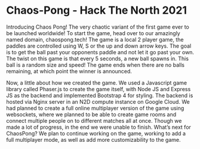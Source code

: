 # Chaos-Pong - Hack The North 2021

Introducing Chaos Pong! The very chaotic variant of the first game ever to be launched worldwide! 
To start the game, head over to our amazingly named domain, chaospong.tech! 
The game is a local 2 player game, the paddles are controlled using W, S or the up and down arrow keys. 
The goal is to get the ball past your opponents paddle and not let it go past your own. 
The twist on this game is that every 5 seconds, a new ball spawns in. This ball is a random size and speed! 
The game ends when there are no balls remaining, at which point the winner is announced. 

Now, a little about how we created the game. We used a Javascript game library called Phaser.js to create the game itself, 
with Node JS and Express JS as the backend and implemented Bootstrap 4 for styling. The backend is hosted via Nginx 
server in an N2D compute instance on Google Cloud. We had planned to create a full online multiplayer version of the 
game using websockets, where we planned to be able to create game rooms and connect multiple people on to different matches all at once. 
Though we made a lot of progress, in the end we were unable to finish. What’s next for ChaosPong? 
We plan to continue working on the game, working to add a full multiplayer mode, as well as add more customizability to the game. 
